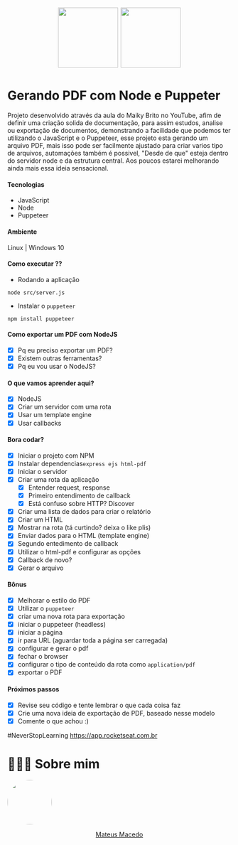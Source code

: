<h1 align="center">
<img src="https://img.icons8.com/ios/452/pdf.png" width="135" height="135">
<img src="https://upload.wikimedia.org/wikipedia/commons/0/03/Green_check.svg" width="135" height="135">
</h1>

# Gerando PDF com Node e Puppeter

Projeto desenvolvido através da aula do Maiky Brito no YouTube, afim de definir uma criação solida de documentação, para assim estudos, analise ou exportação de documentos, demonstrando a facilidade que podemos ter utilizando o JavaScript e o Puppeteer, esse projeto esta gerando um arquivo PDF, mais isso pode ser facilmente ajustado para criar varios tipo de arquivos, automações também é possivel, "Desde de que" esteja dentro do servidor node e da estrutura central. Aos poucos estarei melhorando ainda mais essa ideia sensacional.

#### Tecnologias 
- JavaScript
- Node
- Puppeteer

#### Ambiente
Linux | Windows 10

#### Como executar ??
- Rodando a aplicação 
```
node src/server.js
```

- Instalar o `puppeteer`
```
npm install puppeteer
```

#### Como exportar um PDF com NodeJS

* [x] Pq eu preciso exportar um PDF?
* [x] Existem outras ferramentas?
* [x] Pq eu vou usar o NodeJS?

#### O que vamos aprender aqui?
* [x] NodeJS
* [x] Criar um servidor com uma rota
* [x] Usar um template engine
* [x] Usar callbacks

#### Bora codar?
* [x] Iniciar o projeto com NPM
* [x] Instalar dependencias`express ejs html-pdf`
* [x] Iniciar o servidor
* [x] Criar uma rota da aplicação
    * [x] Entender request, response
    * [x] Primeiro entendimento de callback
    * [x] Está confuso sobre HTTP? Discover
* [x] Criar uma lista de dados para criar o relatório
* [x] Criar um HTML
* [x] Mostrar na rota (tá curtindo? deixa o like plis)
* [x] Enviar dados para o HTML (template engine)
* [x] Segundo entedimento de callback
* [x] Utilizar o html-pdf e configurar as opções
* [x] Callback de novo?
* [x] Gerar o arquivo

#### Bônus

* [x] Melhorar o estilo do PDF
* [x] Utilizar o `puppeteer`
* [x] criar uma nova rota para exportação
* [x] iniciar o puppeteer (headless)
* [x] iniciar a página
* [x] ir para URL (aguardar toda a página ser carregada)
* [x] configurar e gerar o pdf
* [x] fechar o browser
* [x] configurar o tipo de conteúdo da rota como `application/pdf`
* [x] exportar o PDF

#### Próximos passos

* [x] Revise seu código e tente lembrar o que cada coisa faz
* [x] Crie uma nova ideia de exportação de PDF, baseado nesse modelo
* [x] Comente o que achou :)

#NeverStopLearning
https://app.rocketseat.com.br

# 👨🏻‍🚀 Sobre mim
<a href="https://www.linkedin.com/in/mateus-macedo-937a32163/" align="center">
 <img style="border-radius:50%" width="100px; "src="https://avatars.githubusercontent.com/u/63172367?s=460&u=11fd26ea8a7f5663d7707d7ef254e4f8bfca1b05&v=4" align="center"/>
 <p align="center">Mateus Macedo</p>
</a>

